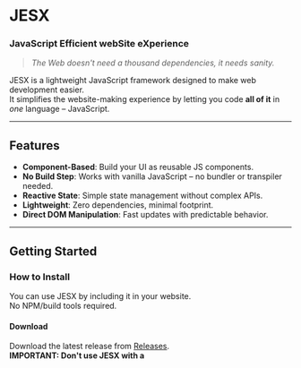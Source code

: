 # JESX
### JavaScript Efficient webSite eXperience

>*The Web doesn't need a thousand dependencies, it needs sanity.*

JESX is a lightweight JavaScript framework designed to make web development easier. <br>
It simplifies the website-making experience by letting you code **all of it** in *one* language – JavaScript.

---

## Features

- **Component-Based**: Build your UI as reusable JS components.
- **No Build Step**: Works with vanilla JavaScript – no bundler or transpiler needed.
- **Reactive State**: Simple state management without complex APIs.
- **Lightweight**: Zero dependencies, minimal footprint.
- **Direct DOM Manipulation**: Fast updates with predictable behavior.

---

## Getting Started

### How to Install

You can use JESX by including it in your website. <br>
No NPM/build tools required.

#### Download

Download the latest release from [Releases](https://github.com/Ironbill25/JESX/releases). <br>
**IMPORTANT: Don't use JESX with a <script> tag. Instead, import the JESX class and the j() function in your script.**

---

## Core API

- **JESX.component(name, factoryFn)**  
  Register a new component.  
  - `name` (string): Component name  
  - `factoryFn` (function): Returns HTML template

- **JESX.render(name, mountPoint, props?)**  
  Renders a component to a DOM node.  
  - `name` (string): Registered component name  
  - `mountPoint` (Element): Target DOM node  
  - `props` (optional): Initial properties

- **JESX.html**  
  Tagged template for building DOM nodes.

- **this.update()**  
  (Inside a component) Re-render the component.

---

## Contributing

Contributions are welcome!  
Feel free to open issues or submit pull requests with improvements or bug fixes.

---

## License

This project is licensed under the [MIT License](LICENSE.txt).

---

## Acknowledgements

- Inspired by simplicity and minimalism in web development.
- Thanks to everyone who values sanity over bloat!
